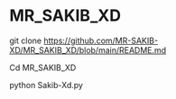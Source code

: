 # MR_SAKIB_XD


git clone https://github.com/MR-SAKIB-XD/MR_SAKIB_XD/blob/main/README.md

Cd MR_SAKIB_XD

python Sakib-Xd.py
